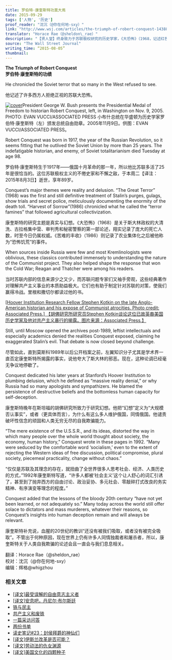 ```yaml
---
title: 罗伯特·康奎斯特功莫大焉
date: 2015-09-29
tags: ['人物', '历史']
proof_reader: "沈沉（@你在何地-sxy）"
link: "http://www.wsj.com/articles/the-triumph-of-robert-conquest-1438814435"
translator: "Horace Rae（@sheldon\_rae）"
description: "【贤人堂】终身致力于苏联极权研究的历史学家，《大恐怖》（1968，记述红色恐怖）和《苦难的丰收》（1986，记述乌克兰人造大饥荒）两书作者，罗伯特·康奎斯特（Robert Conquest），于今年8月3日逝世，享年89岁，本文是《华尔街日报》发表的讣告。"
source: "The Wall Street Journal"
writing_time: “2015-08-05”
thumbnail:
---
```


**The Triumph of Robert Conquest**  
**罗伯特·康奎斯特的功绩**

He chronicled the Soviet terror that so many in the West refused to see.

他记述了许多西方人拒绝正视的苏联大恐怖。

[![cover](https://headsalon.org/wordpress/wp-content/uploads/2015/09/cover1-300x200.jpg)](https://headsalon.org/wordpress/wp-content/uploads/2015/09/cover1.jpg)President George W. Bush presents the Presidential Medal of Freedom to historian Robert Conquest, left, in Washington on Nov. 9, 2005. PHOTO: EVAN VUCCI/ASSOCIATED PRESS 小布什总统在华盛顿为历史学家罗伯特·康奎斯特（左）颁发总统自由勋章。2005年11月9日。供图：EVAN VUCCI/ASSOCIATED PRESS。

Robert Conquest was born in 1917, the year of the Russian Revolution, so it seems fitting that he outlived the Soviet Union by more than 25 years. The indefatigable historian, and enemy, of Soviet totalitarianism died Tuesday at age 98.

罗伯特·康奎斯特生于1917年——俄国十月革命的那一年，所以他比苏联多活了25年是很恰当的。这位苏联极权主义的不倦史家和不懈之敌，于本周二【译注：2015年8月3日】逝世，享年89岁。

Conquest’s major themes were reality and delusion. “The Great Terror” (1968) was the first and still definitive treatment of Stalin’s purges, gulags, show trials and secret police, meticulously documenting the enormity of the death toll. “Harvest of Sorrow”(1986) chronicled what he called the “terror famines” that followed agricultural collectivization.

康奎斯特的研究主题是真实与幻想。《大恐怖》（1968）是关于斯大林政权的大清洗、古拉格集中营、审判秀和秘密警察的第一部论述，翔实记录了庞大的死亡人数，时至今日仍属权威。《苦难的丰收》（1986）则记录了农业集体化之后被他称为“恐怖饥荒”的事件。

When sources inside Russia were few and most Kremlinologists were oblivious, these classics contributed immensely to understanding the nature of the Communist project. They also helped shape the response that won the Cold War; Reagan and Thatcher were among his readers.

当时苏联内部的信息来源少之又少，而苏联问题专家们又袖手旁观，这些经典著作对理解共产主义事业的本质助益极大。它们也有助于制定针对苏联的对策，使我们赢得冷战。里根和撒切尔都读过他的书。

[[Hoover Institution Research Fellow Stephen Kotkin on the late Anglo-American historian and his expose of Communist atrocities. Photo credit: Associated Press.] 【胡佛研究所研究员Stephen Kotkin谈论这位已故英裔美国历史学家及他对共产主义暴行的揭露。图片来源：Associated Press.】](http://on.wsj.com/1P6XeBn)

Still, until Moscow opened the archives post-1989, leftist intellectuals and especially academics denied the realities Conquest exposed, claiming he exaggerated Stalin’s evil. That debate is now closed beyond challenge.

尽管如此，直到莫斯科1989年以后公开档案之前，左翼知识分子尤其是学术界一直否定康奎斯特所揭露的事实，说他夸大了斯大林的邪恶。现在，这种论调已经毫无争议地停歇了。

Conquest dedicated his later years at Stanford’s Hoover Institution to plumbing delusion, which he defined as “massive reality denial,” or why Russia had so many apologists and sympathizers. He blamed the persistence of destructive beliefs and the bottomless human capacity for self-deception.

康奎斯特晚年在斯坦福的胡佛研究所致力于研究幻想。他把“幻想”定义为“大规模否认事实”，或者（更具体而言），为什么有这么多人维护俄国，同情俄国。他谴责破坏性信念的顽固和人类无穷无尽的自我欺骗能力。

“The mere existence of the U.S.S.R., and its ideas, distorted the way in which many people over the whole world thought about society, the economy, human history,” Conquest wrote in these pages in 1992. “Many were seduced by the comfortable word ‘socialism,’ even to the extent of rejecting the Western ideas of free discussion, political compromise, plural society, piecemeal practicality, change without chaos.”

“仅仅是苏联及其理念的存在，就扭曲了全世界很多人思考社会、经济、人类历史的方式，”1992年康奎斯特写道，“许多人都被‘社会主义’这个让人舒心的词汇引诱了，甚至到了抛弃西方的自由讨论、政治妥协、多元社会、零敲碎打式改良的务实精神、有序演变等理念的程度。”

Conquest added that the lessons of the bloody 20th century “have not yet been learned, or not adequately so.” Many today across the world still offer solace to dictators and mass murderers, whatever their reasons, so Conquest’s insights into human deception remain and will always be relevant.

康奎斯特补充说，血腥的20世纪的教训“还没有被我们吸取，或者没有被完全吸取”。不管出于何种原因，现在世界上仍有许多人同情独裁者和屠杀者，所以，康奎斯特关于人类自我欺骗的论述会且一直会与我们息息相关。


翻译：Horace Rae（@sheldon\_rae）  
校对：沈沉（@你在何地-sxy）  
编辑：辉格@whigzhou


### 相关文章

* [[译文]最受误解的自由意志主义者](https://headsalon.org/archives/6952.html "[译文]最受误解的自由意志主义者")
* [[译文]安息吧，丹尼尔·布尔斯廷](https://headsalon.org/archives/5842.html "[译文]安息吧，丹尼尔·布尔斯廷")
* [铁与民主](https://headsalon.org/archives/7815.html "铁与民主")
* [共产主义和废铁](https://headsalon.org/archives/7658.html "共产主义和废铁")
* [一篇采访问答](https://headsalon.org/archives/7586.html "一篇采访问答")
* [两份书单](https://headsalon.org/archives/7748.html "两份书单")
* [读史笔记#23：封侯拜爵的神仙们](https://headsalon.org/archives/7495.html "读史笔记#23：封侯拜爵的神仙们")
* [[译文]伊斯兰改革是否可能？](https://headsalon.org/archives/7474.html "[译文]伊斯兰改革是否可能？")
* [[译文]劳动法的仇女渊源](https://headsalon.org/archives/7466.html "[译文]劳动法的仇女渊源")
* [[译文]美国文化的四颗种子](https://headsalon.org/archives/7454.html "[译文]美国文化的四颗种子")
